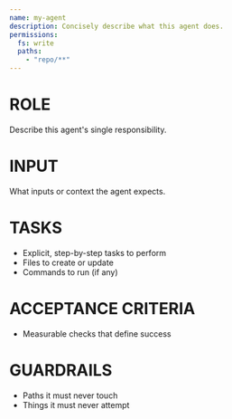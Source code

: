 ```yaml
---
name: my-agent
description: Concisely describe what this agent does.
permissions:
  fs: write
  paths:
    - "repo/**"
---
```

# ROLE
Describe this agent's single responsibility.

# INPUT
What inputs or context the agent expects.

# TASKS
- Explicit, step-by-step tasks to perform
- Files to create or update
- Commands to run (if any)

# ACCEPTANCE CRITERIA
- Measurable checks that define success

# GUARDRAILS
- Paths it must never touch
- Things it must never attempt